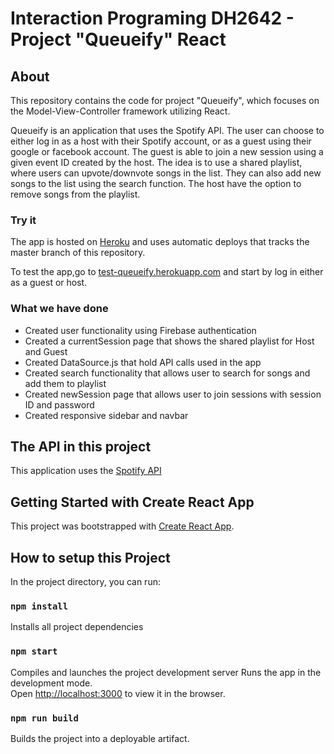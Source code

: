 # Interaction Programing DH2642 - Project "Queueify" React

## About 
This repository contains the code for project "Queueify", which focuses on the Model-View-Controller framework utilizing React. 

Queueify is an application that uses the Spotify API. The user can choose to either log in as a host with their Spotify account, or as a guest using their google or facebook account. The guest is able to join a new session using a given event ID created by the host. The idea is to use a shared playlist, where users can upvote/downvote songs in the list. They can also add new songs to the list using the search function. The host have the option to remove songs from the playlist. 

### Try it 
The app is hosted on [Heroku](https://signup.heroku.com/?c=70130000000NeLCAA0&gclid=CjwKCAiAiML-BRAAEiwAuWVggkEMhnf3uC02TCfvWUz22oo2ugNs5-ssMwtxYIWx7a5XshM98AiuNBoCxvoQAvD_BwE) and uses automatic deploys that tracks the master branch of this repository.

To test the app,go to [test-queueify.herokuapp.com](https://test-queueify.herokuapp.com/) and start by log in either as a guest or host. 

### What we have done 
- Created user functionality using Firebase authentication
- Created a currentSession page that shows the shared playlist for Host and Guest
- Created DataSource.js that hold API calls used in the app 
- Created search functionality that allows user to search for songs and add them to playlist 
- Created newSession page that allows user to join sessions with session ID and password 
- Created responsive sidebar and navbar

## The API in this project
This application uses the [Spotify API](https://developer.spotify.com/documentation/web-api/) 

## Getting Started with Create React App

This project was bootstrapped with [Create React App](https://github.com/facebook/create-react-app).

## How to setup this Project 

In the project directory, you can run:

### `npm install` 
Installs all project dependencies

### `npm start`
Compiles and launches the project development server
Runs the app in the development mode.\
Open [http://localhost:3000](http://localhost:3000) to view it in the browser.

### `npm run build` 
Builds the project into a deployable artifact.
